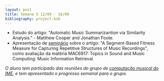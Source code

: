 ```yaml
---
layout: post
title: Semana 5 12/09 - 16/09
bibliography: project.bib
---
```


* Estudo do artigo: "Automatic Music Summarizantion via Similarity Analysis." - Matthew
        Cooper and Jonathan Foote.
* Apresentação de [seminário](http://compmus.ime.usp.br/pt-br/node/534) sobre o artigo:
        "A Segment-Based Fitness Measure for Capturing Repetitive Structures of Music Recordings",
        como avaliação da matéria MAC6917: Topics in Sound and Music Computing: Music Information Retrieval.

        
        
        

*O aluno tem participado das reuniões do grupo de [computação musical do IME](http://compmus.ime.usp.br), e tem
apresentado o progresso semanal para o grupo.*

